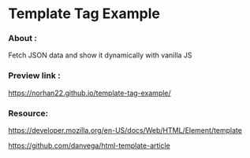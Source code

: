 # Template Tag Example 

### About :
Fetch JSON data and show it dynamically 
with vanilla JS 

### Preview link : 
https://norhan22.github.io/template-tag-example/

### Resource: 
https://developer.mozilla.org/en-US/docs/Web/HTML/Element/template

https://github.com/danvega/html-template-article

